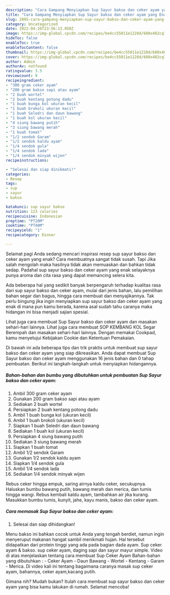 ```yaml
---
description: "Cara Gampang Menyiapkan Sup Sayur bakso dan ceker ayam yang Enak, Buat Buka Puasa Lezat"
title: "Cara Gampang Menyiapkan Sup Sayur bakso dan ceker ayam yang Enak, Buat Buka Puasa Lezat"
slug: 2895-cara-gampang-menyiapkan-sup-sayur-bakso-dan-ceker-ayam-yang-enak-buat-buka-puasa-lezat
category: Uncategorized
date: 2022-04-26T23:56:13.050Z
image: https://img-global.cpcdn.com/recipes/be4cc55011e1228d/680x482cq70/sup-sayur-bakso-dan-ceker-ayam-foto-resep-utama.jpg
hideToc: false
enableToc: true
enableTocContent: false
thumbnail: https://img-global.cpcdn.com/recipes/be4cc55011e1228d/680x482cq70/sup-sayur-bakso-dan-ceker-ayam-foto-resep-utama.jpg
cover: https://img-global.cpcdn.com/recipes/be4cc55011e1228d/680x482cq70/sup-sayur-bakso-dan-ceker-ayam-foto-resep-utama.jpg
author: Admin
authorAv: notfound
ratingvalue: 3.5
reviewcount: 9
recipeingredient:
- "300 gram ceker ayam"
- "200 gram bakso sapi atau ayam"
- "2 buah wortel"
- "2 buah kentang potong dadu"
- "1 buah bunga kol ukuran kecil"
- "1 buah brokoli ukuran kecil"
- "1 buah Seledri dan daun bawang"
- "1 buah kol ukuran kecil"
- "4 siung bawang putih"
- "3 siung bawang merah"
- "1 buah tomat"
- "1/2 sendok Garam"
- "1/2 sendok kaldu ayam"
- "1/4 sendok gula"
- "1/4 sendok lada"
- "1/4 sendok minyak wijen"
recipeinstructions:

- "Selesai dan siap dinikmati!"
categories:
- Resep
tags:
- sup
- sayur
- bakso

katakunci: sup sayur bakso 
nutrition: 123 calories
recipecuisine: Indonesian
preptime: "PT20M"
cooktime: "PT40M"
recipeyield: "1"
recipecategory: Dinner

---
```



Selamat pagi Anda sedang mencari inspirasi resep sup sayur bakso dan ceker ayam yang enak? Cara membuatnya sangat tidak susah. Tapi Jika salah mengolah maka hasilnya tidak akan memuaskan dan bahkan tidak sedap. Padahal sup sayur bakso dan ceker ayam yang enak selayaknya punya aroma dan cita rasa yang dapat memancing selera kita.


Ada beberapa hal yang sedikit banyak berpengaruh terhadap kualitas rasa dari sup sayur bakso dan ceker ayam, mulai dari jenis bahan, lalu pemilihan bahan segar dan bagus, hingga cara membuat dan menyajikannya. Tak perlu bingung jika ingin menyiapkan sup sayur bakso dan ceker ayam yang enak di mana pun kamu berada, karena asal sudah tahu caranya maka hidangan ini bisa menjadi sajian spesial.

Lihat juga cara membuat Sup Sayur bakso dan ceker ayam dan masakan sehari-hari lainnya. Lihat juga cara membuat SOP KEMBANG KOL Segar Berempah dan masakan sehari-hari lainnya. Dengan memakai Cookpad, kamu menyetujui Kebijakan Cookie dan Ketentuan Pemakaian.


Di bawah ini ada beberapa tips dan trik praktis untuk membuat sup sayur bakso dan ceker ayam yang siap dikreasikan. Anda dapat membuat Sup Sayur bakso dan ceker ayam menggunakan 16 jenis bahan dan 0 tahap pembuatan. Berikut ini langkah-langkah untuk menyiapkan hidangannya.

<!--inarticleads1-->

##### Bahan-bahan dan bumbu yang dibutuhkan untuk pembuatan Sup Sayur bakso dan ceker ayam:

1. Ambil 300 gram ceker ayam
1. Gunakan 200 gram bakso sapi atau ayam
1. Sediakan 2 buah wortel
1. Persiapkan 2 buah kentang potong dadu
1. Ambil 1 buah bunga kol (ukuran kecil)
1. Ambil 1 buah brokoli (ukuran kecil)
1. Siapkan 1 buah Seledri dan daun bawang
1. Sediakan 1 buah kol (ukuran kecil)
1. Persiapkan 4 siung bawang putih
1. Sediakan 3 siung bawang merah
1. Siapkan 1 buah tomat
1. Ambil 1/2 sendok Garam
1. Gunakan 1/2 sendok kaldu ayam
1. Siapkan 1/4 sendok gula
1. Ambil 1/4 sendok lada
1. Sediakan 1/4 sendok minyak wijen


Rebus ceker hingga empuk, saring airnya kaldu ceker, secukupnya. Haluskan bumbu bawang putih, bawang merah dan merica, dan tumis hingga wangi. Rebus kembali kaldu ayam, tambahkan air jika kurang. Masukkan bumbu tumis, kunyit, jahe, kayu manis, bakso dan ceker ayam. 

<!--inarticleads2-->

##### Cara memasak Sup Sayur bakso dan ceker ayam:


1. Selesai dan siap dihidangkan!

Menu bakso ini bahkan cocok untuk Anda yang tengah berdiet, namun ingin menyeruput makanan hangat sambil menikmati hujan. Hal tersebut didapatkan dari protein tinggi yang ada pada bagian dada ayam. Sup ceker ayam &amp; bakso. sup ceker ayam, daging sapi dan sayur mayur simple. Video di atas menjelaskan tentang cara membuat Sup Ceker Ayam Bahan-bahan yang dibutuhkan : - Ceker Ayam - Daun Bawang - Wortel - Kentang - Garam - Merica. Di video kali ini tentang bagaimana caranya masak sup ceker ayam, bahannya, ceker ayam,kacang putih. 

Gimana nih? Mudah bukan? Itulah cara membuat sup sayur bakso dan ceker ayam yang bisa kamu lakukan di rumah. Selamat mencoba!
